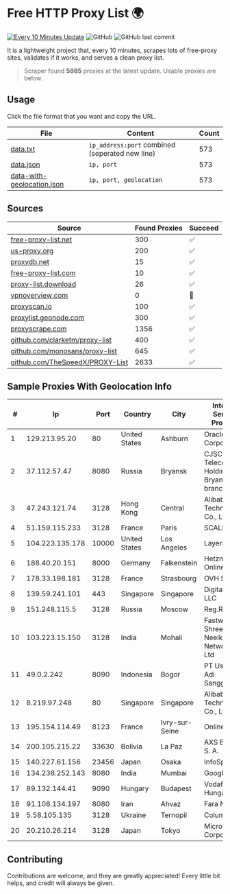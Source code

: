 
# Free HTTP Proxy List 🌍

[![Every 10 Minutes Update](https://github.com/mertguvencli/http-proxy-list/actions/workflows/main.yml/badge.svg?branch=main)](https://github.com/mertguvencli/http-proxy-list/actions/workflows/main.yml)
![GitHub](https://img.shields.io/github/license/mertguvencli/http-proxy-list)
![GitHub last commit](https://img.shields.io/github/last-commit/mertguvencli/http-proxy-list)

It is a lightweight project that, every 10 minutes, scrapes lots of free-proxy sites, validates if it works, and serves a clean proxy list.


> Scraper found **5985** proxies at the latest update. Usable proxies are below.

## Usage

Click the file format that you want and copy the URL.


|File|Content|Count|
|----|-------|-----|
|[data.txt](https://raw.githubusercontent.com/mertguvencli/http-proxy-list/main/proxy-list/data.txt)|`ip_address:port` combined (seperated new line)|573|
|[data.json](https://raw.githubusercontent.com/mertguvencli/http-proxy-list/main/proxy-list/data.json)|`ip, port`|573|
|[data-with-geolocation.json](https://raw.githubusercontent.com/mertguvencli/http-proxy-list/main/proxy-list/data-with-geolocation.json)|`ip, port, geolocation`|573|

## Sources

|Source|Found Proxies|Succeed|
|------|-------------|-------|
|[free-proxy-list.net](https://free-proxy-list.net)|300|✅|
|[us-proxy.org](https://www.us-proxy.org)|200|✅|
|[proxydb.net](http://proxydb.net)|15|✅|
|[free-proxy-list.com](https://free-proxy-list.com/?page=&port=&type%5B%5D=http&type%5B%5D=https&up_time=0&search=Search)|10|✅|
|[proxy-list.download](https://www.proxy-list.download/HTTP)|26|✅|
|[vpnoverview.com](https://vpnoverview.com/privacy/anonymous-browsing/free-proxy-servers)|0|🚫|
|[proxyscan.io](https://www.proxyscan.io)|100|✅|
|[proxylist.geonode.com](https://proxylist.geonode.com/api/proxy-list?limit=300&page=1&sort_by=lastChecked&sort_type=desc&protocols=http,https)|300|✅|
|[proxyscrape.com](https://api.proxyscrape.com/v2/?request=displayproxies&protocol=http&timeout=10000&country=all&ssl=all&anonymity=all)|1356|✅|
|[github.com/clarketm/proxy-list](https://raw.githubusercontent.com/clarketm/proxy-list/master/proxy-list-raw.txt)|400|✅|
|[github.com/monosans/proxy-list](https://raw.githubusercontent.com/monosans/proxy-list/main/proxies/http.txt)|645|✅|
|[github.com/TheSpeedX/PROXY-List](https://raw.githubusercontent.com/TheSpeedX/PROXY-List/master/http.txt)|2633|✅|


## Sample Proxies With Geolocation Info

|#|Ip|Port|Country|City|Internet Service Provider|
|-|--|----|-------|----|-------------------------|
|1|129.213.95.20|80|United States|Ashburn|Oracle Corporation|
|2|37.112.57.47|8080|Russia|Bryansk|CJSC "ER-Telecom Holding" Bryansk branch|
|3|47.243.121.74|3128|Hong Kong|Central|Alibaba (US) Technology Co., Ltd.|
|4|51.159.115.233|3128|France|Paris|SCALEWAY|
|5|104.223.135.178|10000|United States|Los Angeles|LayerHost|
|6|188.40.20.151|8000|Germany|Falkenstein|Hetzner Online GmbH|
|7|178.33.198.181|3128|France|Strasbourg|OVH SAS|
|8|139.59.241.101|443|Singapore|Singapore|DigitalOcean, LLC|
|9|151.248.115.5|3128|Russia|Moscow|Reg.Ru|
|10|103.223.15.150|3128|India|Mohali|Fastway Shree Neelkanth Network Pvt. Ltd|
|11|49.0.2.242|8090|Indonesia|Bogor|PT Usaha Adi Sanggoro|
|12|8.219.97.248|80|Singapore|Singapore|Alibaba (US) Technology Co., Ltd.|
|13|195.154.114.49|8123|France|Ivry-sur-Seine|Online S.A.S.|
|14|200.105.215.22|33630|Bolivia|La Paz|AXS Bolivia S. A.|
|15|140.227.61.156|23456|Japan|Osaka|InfoSphere|
|16|134.238.252.143|8080|India|Mumbai|Google LLC|
|17|89.132.144.41|9090|Hungary|Budapest|Vodafone Hungary Ltd.|
|18|91.108.134.197|8080|Iran|Ahvaz|Fara Negar|
|19|5.58.105.135|3128|Ukraine|Ternopil|Columbus|
|20|20.210.26.214|3128|Japan|Tokyo|Microsoft Corporation|



## Contributing

Contributions are welcome, and they are greatly appreciated! Every
little bit helps, and credit will always be given.

